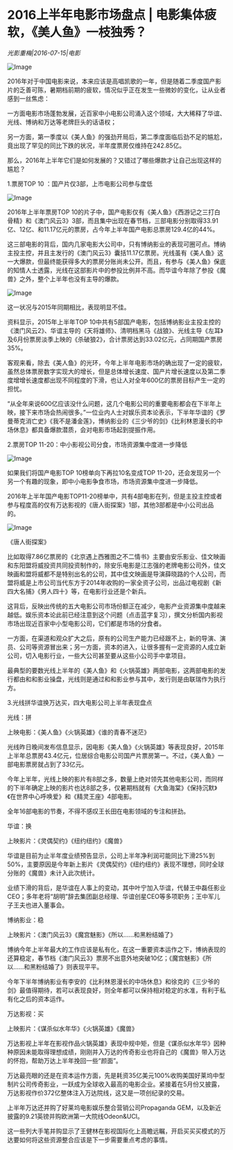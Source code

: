 # 2016上半年电影市场盘点 | 电影集体疲软，《美人鱼》一枝独秀？

*光影重梅|2016-07-15|电影*

![Image](http://static.ylzbl.com/uploads/ueditor/php/upload/image/20170809/1502257404601348.jpeg)

2016年对于中国电影来说，本来应该是高唱凯歌的一年，但是随着二季度国产影片的乏善可陈，暑期档前期的疲软，情况似乎正在发生一些微妙的变化，让从业者感到一丝焦虑：

一方面电影市场蓬勃发展，近百家中小电影公司涌入这个领域，大大稀释了华谊、光线、博纳和万达等老牌巨头的话语权；

另一方面，第一季度以《美人鱼》的强劲开局后，第二季度面临后劲不足的尴尬，竟出现了罕见的同比下跌的状况，半年度票房仅维持在242.85亿。

那么，2016年上半年它们是如何发展的？又错过了哪些爆款才让自己出现这样的尴尬？

1.票房TOP 10 ：国产片仅3部，上市电影公司参与度低

![Image](http://p3.pstatp.com/large/31f800057a5be602faeb)

2016年上半年票房TOP 10的片子中，国产电影仅有《美人鱼》《西游记之三打白骨精》和《澳门风云3》3部，而且集中出现在春节档，三部电影分别取得33.91亿、12亿、和11.17亿元的票房，占今年上半年国产电影总票房129.4亿的44%。

这三部电影的背后，国内几家电影大公司中，只有博纳影业的表现可圈可点。博纳主投主控，并且主发行的《澳门风云3》囊括11.17亿票房。光线虽有《美人鱼》这一大爆款，但最终能获得多大的票房分账尚未公开。而且，有参与《美人鱼》保底的知情人士透露，光线在这部影片中的参投比例并不高。而华谊今年除了参投《魔兽》之外，整个上半年也没有主导的爆款。

![Image](http://p3.pstatp.com/large/31f500016ce09ba2fa3a)

这一状况与2015年同期相比，表现明显不佳。

资料显示，2015年上半年TOP 10中共有5部国产电影，包括博纳影业主投主控的《澳门风云2》、华谊主导的《天将雄师》、清明档黑马《战狼》、光线主导《左耳》及6月份票房淡季上映的《杀破狼2》，合计票房达到33.02亿元，占同期国产票房35%。

客观来看，除去《美人鱼》的光环，今年上半年电影市场的确出现了一定的疲软，虽然总体票房数字实现大的增长，但是总体增长速度、国产片增长速度以及第二季度增增长速度都出现不同程度的下滑，也让人对全年600亿的票房目标产生一定的担忧。

“从全年来说600亿应该没什么问题，这几个电影公司的重要电影都会在下半年上映，接下来市场会热闹很多。”一位业内人士对娱乐资本论表示，下半年华谊的《罗曼蒂克消亡史》《我不是潘金莲》，博纳影业的《三少爷的剑》《比利林恩漫长的中场休息》都具备爆款潜质，会对电影市场起到提振作用。

2.票房TOP 11-20：中小影视公司分食，市场资源集中度进一步降低

![Image](http://p1.pstatp.com/large/320900010298b2dc5ee7)

如果我们将国产电影TOP 10榜单向下再拉10名变成TOP 11-20，还会发现另一个另一个有趣的现象，即中小电影争食市场，市场资源集中度进一步降低。

2016年上半年国产电影TOP11-20榜单中，共有4部电影在列，但是主投主控或者参与程度高的仅有万达影视的《唐人街探案》1部，其他3部都是中小公司出品的。

![Image](http://p3.pstatp.com/large/31f8000579eb938294e9)

《唐人街探案》

比如取得7.86亿票房的《北京遇上西雅图之不二情书》主要由安乐影业、佳文映画和东阳盟将威投资共同投资制作的，除安乐电影是江志强的老牌电影公司外，佳文映画和盟将威都不是特别出名的公司，其中佳文映画是导演薛晓路的个人公司，而盟将威是上市公司当代东方于2014年收购的一家全资子公司，出品过电视剧《新四大名捕》《男人四十》等，在电影行业还是个新兵。

这背后，反映出传统的五大电影公司市场份额正在减少，电影产业资源集中度越来越低。娱乐资本论此前已经注意到这个问题（点击蓝字复习），撰文分析国内影视市场出现近百家中小型电影公司，它们都是市场的分食者。

一方面，在渠道和观众扩大之后，原有的公司生产能力已经跟不上，新的导演、演员、公司等资源冒出来；另一方面，资本的进入，让很多握有一定资源的人成立新公司，切入电影行业，一些大公司甚至要从这些小公司手中拿项目。

最典型的要数光线上半年的《美人鱼》和《火锅英雄》两部电影，这两部电影的发行都由和和影业操盘，光线则是通过和和影业参与其中，发行则是由联瑞作为执行方。

3.光线拼华谊换万达买，四大电影公司上半年表现盘点

光线：拼

上映电影：《美人鱼》《火锅英雄》《谁的青春不迷茫》

光线昨日晚间发布信息显示，因电影《美人鱼》《火锅英雄》等表现良好，2015年上半年总票房43.4亿元，位居综合电影公司国产片票房第一。不过，《美人鱼》一部电影票房就占到了33亿元。

今年上半年，光线上映的影片有8部之多，数量上绝对领先其他电影公司，而同样的下半年确定上映的影片也达8部之多，仅暑期档就有《大鱼海棠》《保持沉默》《在世界中心呼唤爱》和《精灵王座》4部电影。

全年16部电影的节奏，不得不感叹王长田在电影领域的专注和拼劲。

华谊：换

上映影片：《灵偶契约》《纽约纽约》《魔兽》

华谊是目前为止半年度业绩预告显示，公司上半年净利润可能同比下滑25%到50%，主要原因是今年新上影片《灵偶契约》《纽约纽约》表现不理想，同时全球分账的《魔兽》未计入此次统计。

业绩下滑的背后，是华谊在人事上的变动，其中叶宁加入华谊，代替王中磊任影业CEO；多年老将“胡明”辞去集团副总经理、华谊创星CEO等多项职务；王中军儿子王夫也进入董事会。

博纳影业：稳

上映影片：《澳门风云3》《魔宫魅影》《所以……和黑粉结婚了》

博纳今年上半年最大的工作应该是私有化，在这一重要资本运作之下，博纳表现的还算稳定，春节档《澳门风云3》票房不出意外地突破10亿；《魔宫魅影》《所以……和黑粉结婚了》则表现平平。

今年下半年博纳影业有李安的《比利林恩漫长的中场休息》和徐克的《三少爷的剑》最值得期待，若可以表现良好，则全年都可以保持相对稳定的水准，有利于私有化之后的资本运作。

万达影视：买

上映影片：《谋杀似水年华》《火锅英雄》《魔兽》

万达影视上半年在影视作品火锅英雄》表现中规中矩，但是《谋杀似水年华》因种种原因未能取得理想成绩，刚刚并入万达的传奇影业也将自己的《魔兽》带入万达的怀抱，帮助万达上半年挽回一些“颜面”。

万达最亮眼的还是在资本运作方面，先是耗资35亿美元100%收购美国好莱坞中型制片公司传奇影业，一跃成为全球收入最高的电影企业。紧接着在5月份又披露，万达影视作价372亿整体注入万达院线，这又是一项创纪录的交易。

上半年万达还并购了好莱坞电影娱乐整合营销公司Propaganda GEM，以及新近披露的9.21英镑并购欧洲第一大院线Odeon&UCI。

这一些列大手笔并购显示了王健林在影视国际化上高瞻远瞩，开启买买买模式的万达要如何将这些资源整合应该是下一步需要重点考虑的事情。

